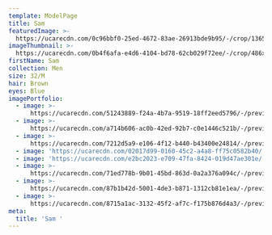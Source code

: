 ```yaml
---
template: ModelPage
title: Sam
featuredImage: >-
  https://ucarecdn.com/0c96bbf0-25ed-4672-83ae-26913bde9b95/-/crop/1365x692/0,476/-/preview/
imageThumbnail: >-
  https://ucarecdn.com/0b4f6afa-e4d6-4104-bd78-62cb029f72ee/-/crop/486x382/408,615/-/preview/-/rotate/270/
firstName: Sam
collection: Men
size: 32/M
hair: Brown
eyes: Blue
imagePortfolio:
  - image: >-
      https://ucarecdn.com/51243889-f24a-4b7a-9519-18ff2eed5796/-/preview/-/rotate/270/
  - image: >-
      https://ucarecdn.com/a714b606-ac0b-42ed-92b7-c0e1446c521b/-/preview/-/rotate/270/
  - image: >-
      https://ucarecdn.com/7212d5a9-e106-4f12-b440-b43400e24814/-/preview/-/rotate/270/
  - image: 'https://ucarecdn.com/02017d99-0160-45c2-a4a8-ff75c0582b40/'
  - image: 'https://ucarecdn.com/e2bc2023-e709-47fa-8424-019d47ae301e/'
  - image: >-
      https://ucarecdn.com/71ed778b-9b01-45bd-863d-0a2a376a094c/-/preview/-/rotate/270/
  - image: >-
      https://ucarecdn.com/87b1b42d-5001-4de3-b871-1312cb81e1ea/-/preview/-/rotate/270/
  - image: >-
      https://ucarecdn.com/8715a1ac-3132-45f2-af7c-f175b876d4a3/-/preview/-/rotate/270/
meta:
  title: 'Sam '
---
```


